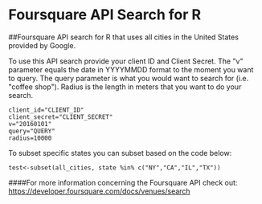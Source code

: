 # Foursquare API Search for R 
##Foursquare API search for R that uses all cities in the United States provided by Google. 


To use this API search provide your client ID and Client Secret. The "v" parameter equals the date in YYYYMMDD format to the moment you want to query. The query parameter is what you would want to search for (i.e. "coffee shop"). Radius is the length in meters that you want to do your search. 
```
client_id="CLIENT_ID"
client_secret="CLIENT_SECRET"
v="20160101"
query="QUERY"
radius=10000
```

To subset specific states you can subset based on the code below:
```
test<-subset(all_cities, state %in% c("NY","CA","IL","TX"))
```
####For more information concerning the Foursquare API check out: https://developer.foursquare.com/docs/venues/search
